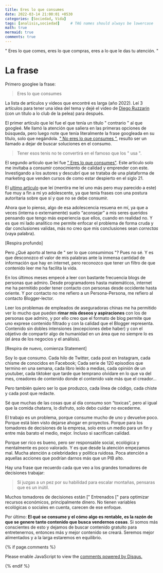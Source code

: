 ```yaml
---
title: Eres lo que consumes
date: 2022-03-14 21:00:01 +0530
categories: [Sociedad, Vida]
tags: [analisis,sociedad]     # TAG names should always be lowercase
math: true
mermaid: true
comments: true
---
```


<style>
.post-content {
    text-align: justify;
}
</style>


&quot; Eres lo que comes, eres lo que compras, eres a lo que le das tu atención. &quot;

# La frase

Primero googlee la frase:

> Eres lo que consumes

La lista de artículos y videos que encontré es larga (año 2022). Leí 3 artículos para tener una idea del tema y dejé el video de [Diego Ruzzarin](https://www.youtube.com/watch?v=Vq4gZKxxsnM) (con un título a lo club de la pelea) para después.

El primer artículo que leí fue el que tenía un título &quot; contrario &quot; al que googleé. Me llamó la atención que saliera en las primeras opciones de búsqueda, pero luego note que tenía literalmente la frase googleada en su título, solo que negándola. [&quot; No eres lo que consumes &quot;](https://popurri.com.mx/entorno-social/no-eres-lo-que-consumes/), resulto ser un llamado a dejar de buscar soluciones en el consumo. 

> Tener esos tenis no te convertirá en el famoso que los &quot; usa &quot;.  

El segundo artículo que leí fue [&quot; Eres lo que consumes&quot;](https://digitalisthub.com/educacion-de-calidad-a-tu-alcance/). Este articulo solo me invitaba a consumir conocimiento de calidad y emprender con este. Investigando a los autores y descubrí que se trataba de una plataforma de marketing que venden cursos de como estar despierto en el siglo 21.

El [ultimo articulo](https://niquefuerapolitica.com/2020/02/08/eres-lo-que-consumes/) que leí (mentira me leí uno más pero muy parecido a este) fue muy a fin a mi yo adolescente, ya que tenía frases con una postura autoritaria sobre que sí y que no se debe consumir.

Ahora que lo pienso, algo de esa adolescencia resuena en mí, ya que a veces (interna o externamente) suelo “aconsejar” a mis seres queridos pensando que tengo más experiencia que ellos, cuando en realidad no. Y es que mi lado analítico me permite enfocar el problema de forma cruda y dar conclusiones validas, más no creo que mis conclusiones sean *correctas* (vaya palabra).

[Respira profundo]

Pero ¿Qué aporto al tema de &quot; ser lo que consumimos &quot;? Pues no sé. Y es que desconozco el valor de mis palabras ante la inmensa cantidad de información que hay en internet, pero reconozco que tener un filtro de que contenido leer me ha facilita la vida.

En los últimos meses empecé a leer con bastante frecuencia blogs de personas que admiro. Desde programadores hasta matemáticos, internet me ha permitido poder tener contacto con personas desde occidente hasta oriente. Y por contacto no me refiero a un Persona-Persona, me refiero al contacto Blogger-lector.

Leer los problemas de empleados de aseguradoras chinas me ha permitido ver lo mucho que pueden **rimar mis deseos y aspiraciones** con los de personas que admiro, y por ello creo que el formato de blog permite que uno exprese contenido filtrado y con la calidad que el Blogger representa. Contenido sin dobles intensiones (excepciones debe haber) y con el objetivo de compartir algo de humanidad en un área que no siempre lo es (el área de los negocios y el análisis).

[Respira de nuevo, comienza Statement]

Soy lo que consumo. Cada hilo de Twitter, cada post en Instagram, cada chisme de conocidos en Facebook; Cada serie de 120 episodios que termino en una semana, cada libro leído a medias, cada opinión de un youtuber, cada tiktoker que tarde que temprano olvidare en lo que va del mes, creadores de contenido donde el contenido vale más que el creador…

Pero también quiero ser lo que produzco, cada línea de código, cada chiste y cada post que redacte.

Sé que muchas de las cosas que al día consumo son “toxicas”, pero al igual que la comida chatarra, lo disfruto, solo debo cuidar no excederme.

El trabajo es un problema, porque consume mucho de uno y devuelve poco. Porque está bien visto dejarse ahogar en proyectos. Porque para los tomadores de decisiones de la empresa, solo eres un medio para un fin y entre más barato el medio, mejor. Incluso si sacrifican calidad.

Porque ser rico es bueno, pero ser responsable social, ecológica y mentalmente es poco valorado. Y es que desde la atención empezamos mal. Mucha atención a celebridades y política ruidosa. Poca atención a aquellas acciones que podrían darnos más que un PIB alto. 

Hay una frase que recuerdo cada que veo a los grandes tomadores de decisiones trabajar:

> Sí juzgas a un pez por su habilidad para escalar montañas, pensaras que es un inútil.

Muchos tomadores de decisiones están [&quot; Entrenados [&quot; para optimizar recursos económicos, principalmente dinero. No tienen variables ecológicas o sociales en cuenta, carecen de ese enfoque. 

Por último: **El qué se consume y el cómo algo es rentable, es la razón de que se genere tanto contenido que busca vendernos cosas**. Si somos más conscientes de esto y dejamos de buscar contenido gratuito para entretenernos, entonces más y mejor contenido se creará. Seremos mejor alimentados y a la larga estaremos en equilibrio.

{% if page.comments %}

<div id="disqus_thread"></div>

<script>
    var disqus_config = function () {
    this.page.url = "https://crissthiandi.github.io/posts/Eres_lo_que_comes/";  
    this.page.identifier = "1_Eres_lo_que_comes"; 
    };

    (function() { 
    var d = document, s = d.createElement('script');
    s.src = 'https://crissthiandi.disqus.com/embed.js';
    s.setAttribute('data-timestamp', +new Date());
    (d.head || d.body).appendChild(s);
    })();
</script>

<noscript>Please enable JavaScript to view the <a href="https://disqus.com/?ref_noscript">comments powered by Disqus.</a></noscript>

{% endif %}